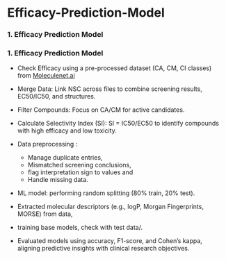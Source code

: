 # Efficacy-Prediction-Model

### 1. Efficacy Prediction Model 
### 1. Efficacy Prediction Model 
- Check Efficacy using a pre-processed dataset (CA, CM, CI classes) from [Moleculenet.ai](https://wiki.nci.nih.gov/spaces/NCIDTPdata/pages/158204006/AIDS+Antiviral+Screen+Data)
- Merge Data: Link NSC across files to combine screening results, EC50/IC50, and structures.
- Filter Compounds: Focus on CA/CM for active candidates.
- Calculate Selectivity Index (SI): SI = IC50/EC50 to identify compounds with high efficacy and low toxicity.
  
- Data preprocessing :
  - Manage duplicate entries,
  - Mismatched screening conclusions,
  - flag interpretation sign to values and
  - Handle missing data.
    
- ML model: performing random splitting (80% train, 20% test). 
- Extracted molecular descriptors (e.g., logP, Morgan Fingerprints, MORSE) from data, 
- training base models, check with test data/.
- Evaluated models using accuracy, F1-score, and Cohen’s kappa, aligning predictive insights with clinical research 
objectives. 

